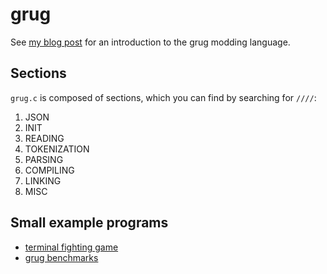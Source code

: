 # grug

See [my blog post](https://mynameistrez.github.io/2024/02/29/creating-the-perfect-modding-language.html) for an introduction to the grug modding language.

## Sections

`grug.c` is composed of sections, which you can find by searching for `////`:

1. JSON
2. INIT
3. READING
4. TOKENIZATION
5. PARSING
6. COMPILING
7. LINKING
8. MISC

## Small example programs

- [terminal fighting game](https://github.com/MyNameIsTrez/grug-terminal-fighting-game)
- [grug benchmarks](https://github.com/MyNameIsTrez/grug-benchmarks)
